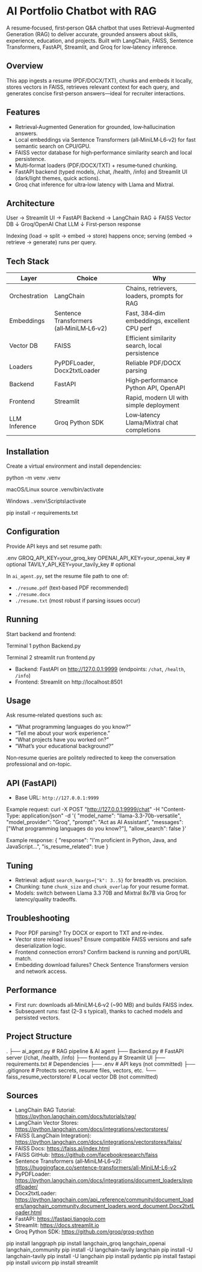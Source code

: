 # AI Portfolio Chatbot with RAG

A resume‑focused, first‑person Q&A chatbot that uses Retrieval‑Augmented Generation (RAG) to deliver accurate, grounded answers about skills, experience, education, and projects. Built with LangChain, FAISS, Sentence Transformers, FastAPI, Streamlit, and Groq for low‑latency inference.

## Overview

This app ingests a resume (PDF/DOCX/TXT), chunks and embeds it locally, stores vectors in FAISS, retrieves relevant context for each query, and generates concise first‑person answers—ideal for recruiter interactions.

## Features

- Retrieval‑Augmented Generation for grounded, low‑hallucination answers.
- Local embeddings via Sentence Transformers (all‑MiniLM‑L6‑v2) for fast semantic search on CPU/GPU.
- FAISS vector database for high‑performance similarity search and local persistence.
- Multi‑format loaders (PDF/DOCX/TXT) + resume‑tuned chunking.
- FastAPI backend (typed models, /chat, /health, /info) and Streamlit UI (dark/light themes, quick actions).
- Groq chat inference for ultra‑low latency with Llama and Mixtral.

## Architecture

User → Streamlit UI → FastAPI Backend → LangChain RAG
↓
FAISS Vector DB
↓
Groq/OpenAI Chat LLM
↓
First‑person response


Indexing (load → split → embed → store) happens once; serving (embed → retrieve → generate) runs per query.

## Tech Stack

| Layer          | Choice                                     | Why |
|----------------|---------------------------------------------|-----|
| Orchestration  | LangChain                                   | Chains, retrievers, loaders, prompts for RAG |
| Embeddings     | Sentence Transformers (all‑MiniLM‑L6‑v2)    | Fast, 384‑dim embeddings, excellent CPU perf |
| Vector DB      | FAISS                                       | Efficient similarity search, local persistence |
| Loaders        | PyPDFLoader, Docx2txtLoader                 | Reliable PDF/DOCX parsing |
| Backend        | FastAPI                                     | High‑performance Python API, OpenAPI |
| Frontend       | Streamlit                                   | Rapid, modern UI with simple deployment |
| LLM Inference  | Groq Python SDK                             | Low‑latency Llama/Mixtral chat completions |

## Installation

Create a virtual environment and install dependencies:

python -m venv .venv

macOS/Linux
source .venv/bin/activate

Windows
..venv\Scripts\activate

pip install -r requirements.txt


## Configuration

Provide API keys and set resume path:

.env
GROQ_API_KEY=your_groq_key
OPENAI_API_KEY=your_openai_key # optional
TAVILY_API_KEY=your_tavily_key # optional




In `ai_agent.py`, set the resume file path to one of:
- `./resume.pdf` (text‑based PDF recommended)
- `./resume.docx`
- `./resume.txt` (most robust if parsing issues occur)

## Running

Start backend and frontend:

Terminal 1
python Backend.py

Terminal 2
streamlit run frontend.py


- Backend: FastAPI on http://127.0.0.1:9999 (endpoints: `/chat`, `/health`, `/info`)
- Frontend: Streamlit on http://localhost:8501

## Usage

Ask resume‑related questions such as:
- “What programming languages do you know?”
- “Tell me about your work experience.”
- “What projects have you worked on?”
- “What’s your educational background?”

Non‑resume queries are politely redirected to keep the conversation professional and on-topic.

## API (FastAPI)

- Base URL: `http://127.0.0.1:9999`

Example request:
curl -X POST "http://127.0.0.1:9999/chat"
-H "Content-Type: application/json"
-d '{
"model_name": "llama-3.3-70b-versatile",
"model_provider": "Groq",
"prompt": "Act as AI Assistant",
"messages": ["What programming languages do you know?"],
"allow_search": false
}'


Example response:
{
"response": "I'm proficient in Python, Java, and JavaScript...",
"is_resume_related": true
}


## Tuning

- Retrieval: adjust `search_kwargs={"k": 3..5}` for breadth vs. precision.
- Chunking: tune `chunk_size` and `chunk_overlap` for your resume format.
- Models: switch between Llama 3.3 70B and Mixtral 8x7B via Groq for latency/quality tradeoffs.

## Troubleshooting

- Poor PDF parsing? Try DOCX or export to TXT and re‑index.
- Vector store reload issues? Ensure compatible FAISS versions and safe deserialization logic.
- Frontend connection errors? Confirm backend is running and port/URL match.
- Embedding download failures? Check Sentence Transformers version and network access.

## Performance

- First run: downloads all‑MiniLM‑L6‑v2 (~90 MB) and builds FAISS index.
- Subsequent runs: fast (2–3 s typical), thanks to cached models and persisted vectors.

## Project Structure

.
├── ai_agent.py # RAG pipeline & AI agent
├── Backend.py # FastAPI server (/chat, /health, /info)
├── frontend.py # Streamlit UI
├── requirements.txt # Dependencies
├── .env # API keys (not committed)
├── .gitignore # Protects secrets, resume files, vectors, etc.
└── faiss_resume_vectorstore/ # Local vector DB (not committed)




## Sources

- LangChain RAG Tutorial: https://python.langchain.com/docs/tutorials/rag/  
- LangChain Vector Stores: https://python.langchain.com/docs/integrations/vectorstores/  
- FAISS (LangChain Integration): https://python.langchain.com/docs/integrations/vectorstores/faiss/  
- FAISS Docs: https://faiss.ai/index.html  
- FAISS GitHub: https://github.com/facebookresearch/faiss  
- Sentence Transformers (all‑MiniLM‑L6‑v2): https://huggingface.co/sentence-transformers/all-MiniLM-L6-v2  
- PyPDFLoader: https://python.langchain.com/docs/integrations/document_loaders/pypdfloader/  
- Docx2txtLoader: https://python.langchain.com/api_reference/community/document_loaders/langchain_community.document_loaders.word_document.Docx2txtLoader.html  
- FastAPI: https://fastapi.tiangolo.com  
- Streamlit: https://docs.streamlit.io  
- Groq Python SDK: https://github.com/groq/groq-python




pip install langgraph
pip install langchain_groq langchain_openai langchain_community
pip install -U langchain-tavily langchain
pip install -U langchain-tavily
pip install -U langchain
pip install pydantic
pip install fastapi
pip install uvicorn
pip install streamlit